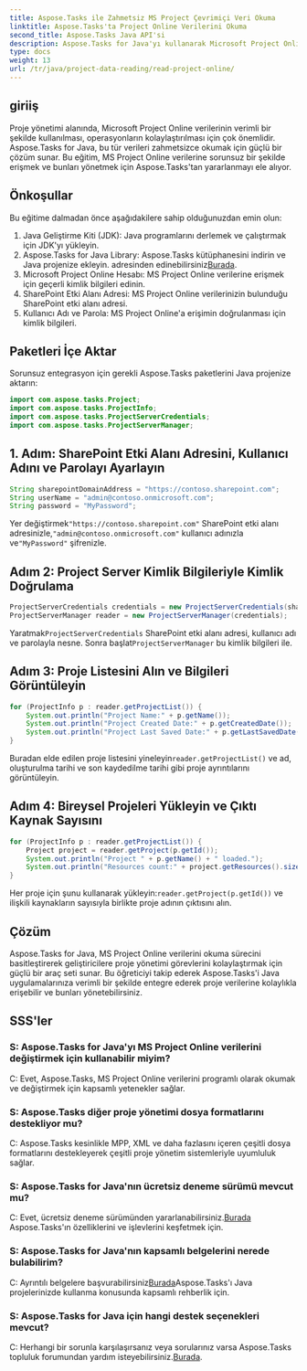 ```yaml
---
title: Aspose.Tasks ile Zahmetsiz MS Project Çevrimiçi Veri Okuma
linktitle: Aspose.Tasks'ta Project Online Verilerini Okuma
second_title: Aspose.Tasks Java API'si
description: Aspose.Tasks for Java'yı kullanarak Microsoft Project Online verilerini zahmetsizce nasıl okuyacağınızı öğrenin. Proje yönetimi yeteneklerinizi geliştirin.
type: docs
weight: 13
url: /tr/java/project-data-reading/read-project-online/
---
```

## giriiş
Proje yönetimi alanında, Microsoft Project Online verilerinin verimli bir şekilde kullanılması, operasyonların kolaylaştırılması için çok önemlidir. Aspose.Tasks for Java, bu tür verileri zahmetsizce okumak için güçlü bir çözüm sunar. Bu eğitim, MS Project Online verilerine sorunsuz bir şekilde erişmek ve bunları yönetmek için Aspose.Tasks'tan yararlanmayı ele alıyor.
## Önkoşullar
Bu eğitime dalmadan önce aşağıdakilere sahip olduğunuzdan emin olun:
1. Java Geliştirme Kiti (JDK): Java programlarını derlemek ve çalıştırmak için JDK'yı yükleyin.
2.  Aspose.Tasks for Java Library: Aspose.Tasks kütüphanesini indirin ve Java projenize ekleyin. adresinden edinebilirsiniz[Burada](https://releases.aspose.com/tasks/java/).
3. Microsoft Project Online Hesabı: MS Project Online verilerine erişmek için geçerli kimlik bilgileri edinin.
4. SharePoint Etki Alanı Adresi: MS Project Online verilerinizin bulunduğu SharePoint etki alanı adresi.
5. Kullanıcı Adı ve Parola: MS Project Online'a erişimin doğrulanması için kimlik bilgileri.
## Paketleri İçe Aktar
Sorunsuz entegrasyon için gerekli Aspose.Tasks paketlerini Java projenize aktarın:
```java
import com.aspose.tasks.Project;
import com.aspose.tasks.ProjectInfo;
import com.aspose.tasks.ProjectServerCredentials;
import com.aspose.tasks.ProjectServerManager;
```

## 1. Adım: SharePoint Etki Alanı Adresini, Kullanıcı Adını ve Parolayı Ayarlayın
```java
String sharepointDomainAddress = "https://contoso.sharepoint.com";
String userName = "admin@contoso.onmicrosoft.com";
String password = "MyPassword";
```
 Yer değiştirmek`"https://contoso.sharepoint.com"` SharePoint etki alanı adresinizle,`"admin@contoso.onmicrosoft.com"` kullanıcı adınızla ve`"MyPassword"` şifrenizle.
## Adım 2: Project Server Kimlik Bilgileriyle Kimlik Doğrulama
```java
ProjectServerCredentials credentials = new ProjectServerCredentials(sharepointDomainAddress, userName, password);
ProjectServerManager reader = new ProjectServerManager(credentials);
```
 Yaratmak`ProjectServerCredentials` SharePoint etki alanı adresi, kullanıcı adı ve parolayla nesne. Sonra başlat`ProjectServerManager` bu kimlik bilgileri ile.
## Adım 3: Proje Listesini Alın ve Bilgileri Görüntüleyin
```java
for (ProjectInfo p : reader.getProjectList()) {
    System.out.println("Project Name:" + p.getName());
    System.out.println("Project Created Date:" + p.getCreatedDate());
    System.out.println("Project Last Saved Date:" + p.getLastSavedDate());
}
```
 Buradan elde edilen proje listesini yineleyin`reader.getProjectList()` ve ad, oluşturulma tarihi ve son kaydedilme tarihi gibi proje ayrıntılarını görüntüleyin.
## Adım 4: Bireysel Projeleri Yükleyin ve Çıktı Kaynak Sayısını
```java
for (ProjectInfo p : reader.getProjectList()) {
    Project project = reader.getProject(p.getId());
    System.out.println("Project " + p.getName() + " loaded.");
    System.out.println("Resources count:" + project.getResources().size());
}
```
 Her proje için şunu kullanarak yükleyin:`reader.getProject(p.getId())` ve ilişkili kaynakların sayısıyla birlikte proje adının çıktısını alın.

## Çözüm
Aspose.Tasks for Java, MS Project Online verilerini okuma sürecini basitleştirerek geliştiricilere proje yönetimi görevlerini kolaylaştırmak için güçlü bir araç seti sunar. Bu öğreticiyi takip ederek Aspose.Tasks'i Java uygulamalarınıza verimli bir şekilde entegre ederek proje verilerine kolaylıkla erişebilir ve bunları yönetebilirsiniz.
## SSS'ler
### S: Aspose.Tasks for Java'yı MS Project Online verilerini değiştirmek için kullanabilir miyim?
C: Evet, Aspose.Tasks, MS Project Online verilerini programlı olarak okumak ve değiştirmek için kapsamlı yetenekler sağlar.
### S: Aspose.Tasks diğer proje yönetimi dosya formatlarını destekliyor mu?
C: Aspose.Tasks kesinlikle MPP, XML ve daha fazlasını içeren çeşitli dosya formatlarını destekleyerek çeşitli proje yönetim sistemleriyle uyumluluk sağlar.
### S: Aspose.Tasks for Java'nın ücretsiz deneme sürümü mevcut mu?
 C: Evet, ücretsiz deneme sürümünden yararlanabilirsiniz.[Burada](https://releases.aspose.com/) Aspose.Tasks'ın özelliklerini ve işlevlerini keşfetmek için.
### S: Aspose.Tasks for Java'nın kapsamlı belgelerini nerede bulabilirim?
 C: Ayrıntılı belgelere başvurabilirsiniz[Burada](https://reference.aspose.com/tasks/java/)Aspose.Tasks'ı Java projelerinizde kullanma konusunda kapsamlı rehberlik için.
### S: Aspose.Tasks for Java için hangi destek seçenekleri mevcut?
 C: Herhangi bir sorunla karşılaşırsanız veya sorularınız varsa Aspose.Tasks topluluk forumundan yardım isteyebilirsiniz.[Burada](https://forum.aspose.com/c/tasks/15).